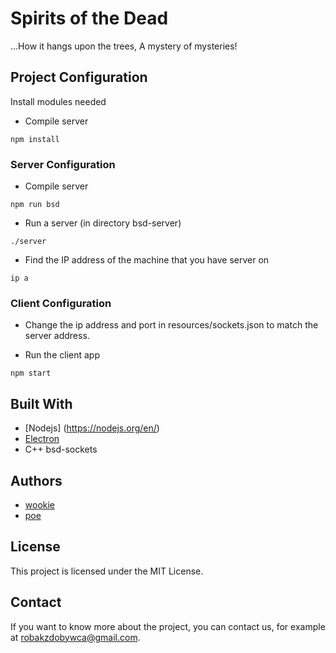 # Spirits of the Dead

...How it hangs upon the trees,
A mystery of mysteries!

## Project Configuration

Install modules needed
* Compile server
```
npm install
```


### Server Configuration

* Compile server
```
npm run bsd
```

* Run a server (in directory bsd-server)
```
./server
```

* Find the IP address of the machine that you have server on
```
ip a
```

### Client Configuration

* Change the ip address and port in resources/sockets.json to match the server address.

* Run the client app
```
npm start
```

## Built With

* [Nodejs] (https://nodejs.org/en/)
* [Electron](https://electronjs.org/)
* C++ bsd-sockets

## Authors

* [wookie](https://github.com/lukaszkobylecki)
* [poe](https://github.com/pietersweter)

## License

This project is licensed under the MIT License.

## Contact

If you want to know more about the project, you can contact us, for example at robakzdobywca@gmail.com.
